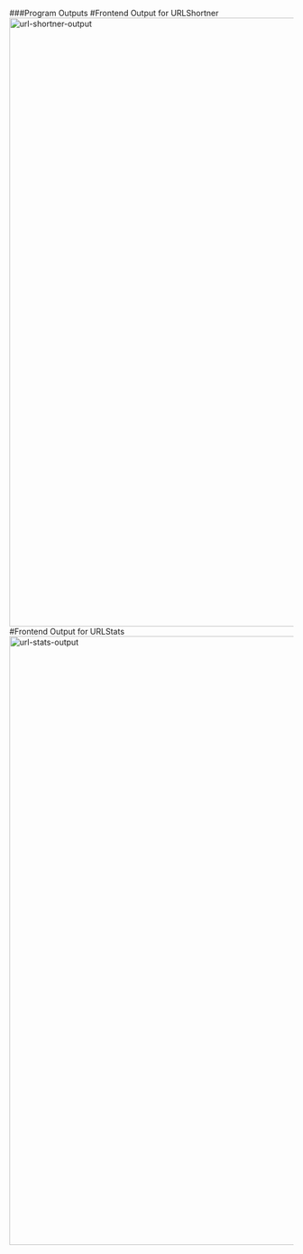 ###Program Outputs
#Frontend Output for URLShortner
<img width="1919" height="1079" alt="url-shortner-output" src="https://github.com/user-attachments/assets/abe3b354-e08d-4746-950b-594257897109" />
#Frontend Output for URLStats
<img width="1919" height="1079" alt="url-stats-output" src="https://github.com/user-attachments/assets/a16dc984-a292-46ac-9bad-98ef14134a01" />
